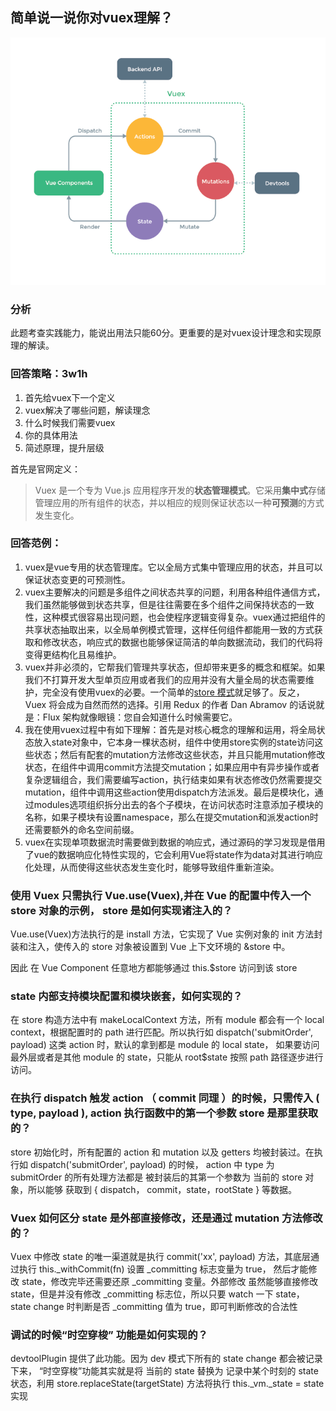 ## 简单说一说你对vuex理解？
![vuex](../assets/vuex.png)
### 分析
此题考查实践能力，能说出用法只能60分。更重要的是对vuex设计理念和实现原理的解读。



### 回答策略：3w1h

1. 首先给vuex下一个定义
2. vuex解决了哪些问题，解读理念
3. 什么时候我们需要vuex
4. 你的具体用法
5. 简述原理，提升层级



首先是官网定义：

> Vuex 是一个专为 Vue.js 应用程序开发的**状态管理模式**。它采用**集中式**存储管理应用的所有组件的状态，并以相应的规则保证状态以一种**可预测**的方式发生变化。



### 回答范例：

1. vuex是vue专用的状态管理库。它以全局方式集中管理应用的状态，并且可以保证状态变更的可预测性。
2. vuex主要解决的问题是多组件之间状态共享的问题，利用各种组件通信方式，我们虽然能够做到状态共享，但是往往需要在多个组件之间保持状态的一致性，这种模式很容易出现问题，也会使程序逻辑变得复杂。vuex通过把组件的共享状态抽取出来，以全局单例模式管理，这样任何组件都能用一致的方式获取和修改状态，响应式的数据也能够保证简洁的单向数据流动，我们的代码将变得更结构化且易维护。
3. vuex并非必须的，它帮我们管理共享状态，但却带来更多的概念和框架。如果我们不打算开发大型单页应用或者我们的应用并没有大量全局的状态需要维护，完全没有使用vuex的必要。一个简单的[store 模式](https://cn.vuejs.org/v2/guide/state-management.html#简单状态管理起步使用)就足够了。反之，Vuex 将会成为自然而然的选择。引用 Redux 的作者 Dan Abramov 的话说就是：Flux 架构就像眼镜：您自会知道什么时候需要它。
4. 我在使用vuex过程中有如下理解：首先是对核心概念的理解和运用，将全局状态放入state对象中，它本身一棵状态树，组件中使用store实例的state访问这些状态；然后有配套的mutation方法修改这些状态，并且只能用mutation修改状态，在组件中调用commit方法提交mutation；如果应用中有异步操作或者复杂逻辑组合，我们需要编写action，执行结束如果有状态修改仍然需要提交mutation，组件中调用这些action使用dispatch方法派发。最后是模块化，通过modules选项组织拆分出去的各个子模块，在访问状态时注意添加子模块的名称，如果子模块有设置namespace，那么在提交mutation和派发action时还需要额外的命名空间前缀。
5. vuex在实现单项数据流时需要做到数据的响应式，通过源码的学习发现是借用了vue的数据响应化特性实现的，它会利用Vue将state作为data对其进行响应化处理，从而使得这些状态发生变化时，能够导致组件重新渲染。





### 使用 Vuex 只需执行 Vue.use(Vuex),并在 Vue 的配置中传入一个 store 对象的示例， store 是如何实现诸注入的？

Vue.use(Vuex)方法执行的是 install 方法，它实现了 Vue 实例对象的 init 方法封装和注入，使传入的 store 对象被设置到 Vue 上下文环境的 &store 中。

因此 在 Vue Component 任意地方都能够通过 this.$store 访问到该 store



### state 内部支持模块配置和模块嵌套，如何实现的？

在 store 构造方法中有  makeLocalContext 方法，所有 module 都会有一个 local context，根据配置时的 path 进行匹配。所以执行如 dispatch('submitOrder', payload) 这类 action 时，默认的拿到都是 module 的 local  state， 如果要访问最外层或者是其他  module 的 state，只能从 root$state 按照 path 路径逐步进行访问。



### 在执行 dispatch 触发 action （ commit 同理 ）的时候，只需传入  ( type, payload ), action 执行函数中的第一个参数  store 是那里获取的？

 store 初始化时，所有配置的  action 和 mutation 以及 getters 均被封装过。在执行如 dispatch('submitOrder', payload) 的时候， action 中 type 为 submitOrder 的所有处理方法都是     被封装后的其第一个参数为 当前的 store 对象，所以能够 获取到 { dispatch， commit，state，rootState } 等数据。



### Vuex 如何区分 state 是外部直接修改，还是通过 mutation 方法修改的？

Vuex 中修改 state 的唯一渠道就是执行  commit('xx', payload) 方法，其底层通过执行  this._withCommit(fn) 设置  _committing  标志变量为  true， 然后才能修改  state，修改完毕还需要还原  _committing 变量。外部修改 虽然能够直接修改 state，但是并没有修改  _committing 标志位，所以只要 watch 一下 state， state change 时判断是否  _committing 值为 true，即可判断修改的合法性



### 调试的时候“时空穿梭” 功能是如何实现的？

devtoolPlugin 提供了此功能。因为 dev 模式下所有的  state  change 都会被记录下来， “时空穿梭”功能其实就是将 当前的 state 替换为  记录中某个时刻的 state 状态，利用  store.replaceState(targetState) 方法将执行 this._vm._state = state  实现
